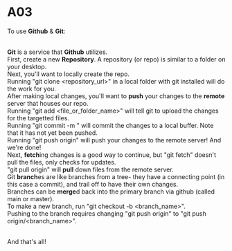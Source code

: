 # A03

To use **Github** & **Git**:<br /><br />

**Git** is a service that **Github** utilizes.<br />
First, create a new **Repository**. A repository (or repo) is similar to a folder on your desktop.<br />
Next, you'll want to locally create the repo.<br />
Running "git clone <repository_url>" in a local folder with git installed will do the work for you.<br />
After making local changes, you'll want to **push** your changes to the **remote** server that houses our repo.<br />
Running "git add <file_or_folder_name>" will tell git to upload the changes for the targetted files.<br />
Running "git commit -m <message>" will commit the changes to a local buffer. Note that it has not yet been pushed.<br />
Running "git push origin" will push your changes to the remote server! And we're done!<br />
Next, **fetch**ing changes is a good way to continue, but "git fetch" doesn't pull the files, only checks for updates.<br />
"git pull origin" will **pull** down files from the remote server.<br />
Git **branch**es are like branches from a tree- they have a connecting point (in this case a commit), and trail off to have their own changes.<br />
Branches can be **merge**d back into the primary branch via github (called main or master).<br />
To make a new branch, run "git checkout -b <branch_name>".<br />
Pushing to the branch requires changing "git push origin" to "git push origin/<branch_name>".<br /><br />

And that's all!
